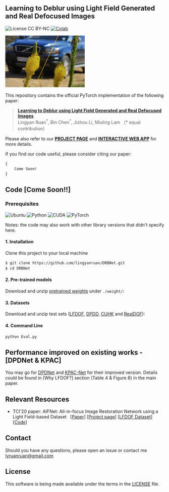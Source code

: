 ## Learning to Deblur using Light Field Generated and Real Defocused Images

![License CC BY-NC](https://img.shields.io/badge/License-GNU_AGPv3-yellowgreen.svg?style=flat)
[![Colab](https://colab.research.google.com/assets/colab-badge.svg)](https://colab.research.google.com/drive/1Jvfbn8HnWAmgTKFpU8fW56wXSbe1S2QI?usp=sharing)

<img src="./assets/teaser.png" width="50%" alt="teaser figure">

This repository contains the official PyTorch implementation of the following paper:

> **[Learning to Deblur using Light Field Generated and Real Defocused Images](placeholder)**<br>
> Lingyan Ruan<sup>\*</sup>, Bin Chen<sup>\*</sup>, Jizhou Li, Miuling Lam （\* equal contribution）

Please also refer to our **[PROJECT PAGE](https://XI5TAU4HRB3HSAKW.anvil.app/FJJ5EACSBF63RE7RQL2K6ZDZ)** and **[INTERACTIVE WEB APP](https://XI5TAU4HRB3HSAKW.anvil.app/FJJ5EACSBF63RE7RQL2K6ZDZ)** for more details.

If you find our code useful, please consider citing our paper:

```
{
    Come Soon!
}
```

## Code [Come Soon!!]

### Prerequisites

![Ubuntu](https://img.shields.io/badge/Ubuntu-16.0.4%20&%2018.0.4-blue.svg?style=plastic)
![Python](https://img.shields.io/badge/Python-3.8.8-yellowgreen.svg?style=plastic)
![CUDA](https://img.shields.io/badge/CUDA-10.2%20-yellowgreen.svg?style=plastic)
![PyTorch](https://img.shields.io/badge/PyTorch-1.8.0-yellowgreen.svg?style=plastic)

Notes: the code may also work with other library versions that didn't specify here.

#### 1. Installation

Clone this project to your local machine

```bash
$ git clone https://github.com/lingyanruan/DRBNet.git
$ cd DRBNet
```

#### 2. Pre-trained models

Download and unzip [pretrained weights](placeholder) under `./weight/`:

#### 3. Datasets

Download and unzip test sets ([LFDOF](https://sweb.cityu.edu.hk/miullam/AIFNET/), [DPDD](https://github.com/Abdullah-Abuolaim/defocus-deblurring-dual-pixel), [CUHK](http://www.cse.cuhk.edu.hk/~leojia/projects/dblurdetect/dataset.html) and [RealDOF](https://www.dropbox.com/s/arox1aixvg67fw5/RealDOF.zip?dl=1)):

#### 4. Command Line

```shell
python Eval.py
```
## Performance improved on existing works - [DPDNet & KPAC]

You may go for [DPDNet](https://github.com/lingyanruan/DPDNet) and [KPAC-Net](https://github.com/lingyanruan/KPAC-Net) for their improved version. Details could be found in [Why LFDOF?] section (Table 4 & Figure 8) in the main paper.

## Relevant Resources

- TCI'20 paper: AIFNet: All-in-focus Image Restoration Network using a Light Field-based Dataset &nbsp; [[Paper](https://ieeexplore.ieee.org/document/9466450)] [[Project page](https://sweb.cityu.edu.hk/miullam/AIFNET/)] [[LFDOF Dataset](https://sweb.cityu.edu.hk/miullam/AIFNET/)] [[Code](https://github.com/binorchen/AIFNET)]

## Contact

Should you have any questions, please open an issue or contact me [lyruanruan@gmail.com](mailto:lyruanruan@gmail.com)

## License

This software is being made available under the terms in the [LICENSE](LICENSE) file.
